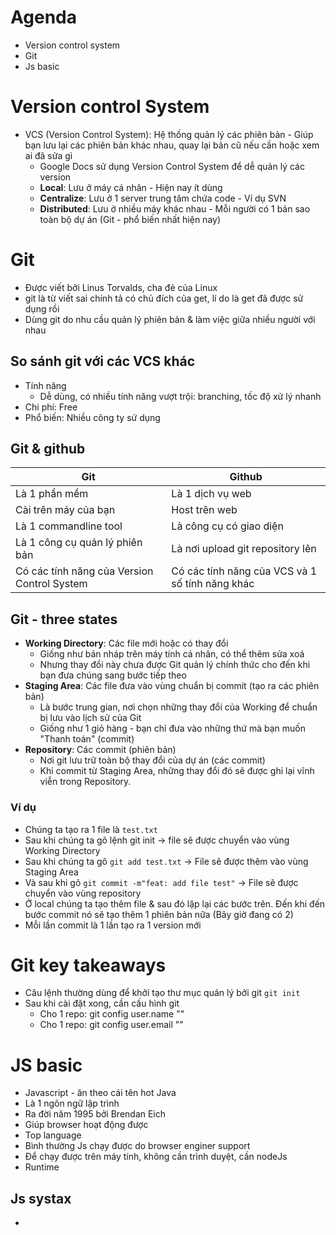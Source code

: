 # Agenda
- Version control system
- Git
- Js basic

# Version control System
- VCS (Version Control System): Hệ thống quản lý các phiên bản - Giúp bạn lưu lại các phiên bản khác nhau, quay lại bản cũ nếu cần hoặc xem ai đã sửa gì
  - Google Docs sử dụng Version Control System để dễ quản lý các version
  - **Local**: Lưu ở máy cá nhân - Hiện nay ít dùng
  - **Centralize**: Lưu ở 1 server trung tâm chứa code - Ví dụ SVN
  - **Distributed**: Lưu ở nhiều máy khác nhau - Mỗi người có 1 bản sao toàn bộ dự án (Git - phổ biến nhất hiện nay)

# Git
- Được viết bởi Linus Torvalds, cha đẻ của Linux
- git là từ viết sai chính tả có chủ đích của get, lí do là get đã được sử dụng rồi
- Dùng git do nhu cầu quản lý phiên bản & làm việc giữa nhiều người với nhau

## So sánh git với các VCS khác
- Tính năng
  - Dễ dùng, có nhiều tính năng vượt trội: branching, tốc độ xử lý nhanh
- Chi phí: Free
- Phổ biến: Nhiều công ty sử dụng

## Git & github
| Git | Github|
|-----|-------|
|Là 1 phần mềm | Là 1 dịch vụ web|
| Cài trên máy của bạn | Host trên web|
| Là 1 commandline tool | Là công cụ có giao diện|
| Là 1 công cụ quản lý phiên bản | Là nơi upload git repository lên|
| Có các tính năng của Version Control System | Có các tính năng của VCS và 1 số tính năng khác|

## Git - three states
- **Working Directory**: Các file mới hoặc có thay đổi
  - Giống như bản nháp trên máy tính cá nhân, có thể thêm sửa xoá
  - Nhưng thay đổi này chưa được Git quản lý chính thức cho đến khi bạn đưa chúng sang bước tiếp theo
- **Staging Area**: Các file đưa vào vùng chuẩn bị commit (tạo ra các phiên bản)
  - Là bước trung gian, nơi chọn những thay đổi của Working để chuẩn bị lưu vào lịch sử của Git
  - Giống như 1 giỏ hàng - bạn chỉ đưa vào những thứ mà bạn muốn "Thanh toán" (commit)
- **Repository**: Các commit (phiên bản)
  - Nơi git lưu trữ toàn bộ thay đổi của dự án (các commit)
  - Khi commit từ Staging Area, những thay đổi đó sẽ được ghi lại vĩnh viễn trong Repository.

### Ví dụ
- Chúng ta tạo ra 1 file là `test.txt`
- Sau khi chúng ta gõ lệnh git init -> file sẽ được chuyển vào vùng Working Directory
- Sau khi chúng ta gõ `git add test.txt` -> File sẽ được thêm vào vùng Staging Area
- Và sau khi gõ `git commit -m"feat: add file test"` -> File sẽ được chuyển vào vùng repository
- Ở local chúng ta tạo thêm file & sau đó lặp lại các bước trên. Đến khi đến bước commit nó sẽ tạo thêm 1 phiên bản nữa (Bây giờ đang có 2)
- Mỗi lần commit là 1 lần tạo ra 1 version mới 

# Git key takeaways
- Câu lệnh thường dùng để khởi tạo thư mục quản lý bởi git `git init`
- Sau khi cài đặt xong, cần cấu hình git
  - Cho 1 repo: git config user.name "<name>"
  - Cho 1 repo: git config user.email "<email>"

# JS basic
- Javascript - ăn theo cái tên hot Java
- Là 1 ngôn ngữ lập trình
- Ra đời năm 1995 bởi Brendan Eich
- Giúp browser hoạt động được
- Top language
- Bình thường Js chạy được do browser enginer support
- Để chạy được trên máy tính, không cần trình duyệt, cần nodeJs
- Runtime

## Js systax
- 